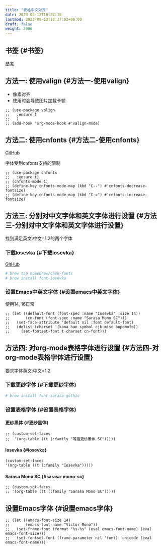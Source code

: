 ```yaml
---
title: "表格中文对齐"
date: 2023-08-12T10:37:18
lastmod: 2023-08-12T18:37:02+08:00
draft: false
weight: 2006
---
```


## 书签 {#书签}

[参考](https://q3yi.me/post/5_set_different_font_family_for_sc_in_emacs/) <br/>


## 方法一: 使用valign {#方法一-使用valign}

-   像素对齐 <br/>
-   使用时会导致图片加载卡顿 <br/>

<!--listend-->

```elisp
;; (use-package valign
;;   :ensure t
;;   )
;; (add-hook 'org-mode-hook #'valign-mode)
```


## 方法二: 使用cnfonts {#方法二-使用cnfonts}

[GitHub](https://github.com/tumashu/cnfonts) <br/>

字体受到cnfonts支持的限制 <br/>

```elisp
;; (use-package cnfonts
;;   :ensure t)
;; (cnfonts-mode 1)
;; (define-key cnfonts-mode-map (kbd "C--") #'cnfonts-decrease-fontsize)
;; (define-key cnfonts-mode-map (kbd "C-=") #'cnfonts-increase-fontsize)
```


## 方法三: 分别对中文字体和英文字体进行设置 {#方法三-分别对中文字体和英文字体进行设置}

找到满足英文:中文=1:2的两个字体 <br/>


### 下载Iosevka {#下载iosevka}

[GitHub](https://github.com/be5invis/Iosevka) <br/>

```bash
# brew tap homebrew/cask-fonts
# brew install font-iosevka
```


### 设置Emacs中英文字体 {#设置emacs中英文字体}

使用14, 16正常 <br/>

```elisp
;; (let ((default-font (font-spec :name "Iosevka" :size 14))
;;       (cn-font (font-spec :name "Sarasa Mono SC")))
;;   (set-face-attribute 'default nil :font default-font)
;;   (dolist (charset '(kana han symbol cjk-misc bopomofo))
;;     (set-fontset-font t charset cn-font)))
```


## 方法四: 对org-mode表格字体进行设置 {#方法四-对org-mode表格字体进行设置}

要求字体英文:中文=1:2 <br/>


### 下载更纱字体 {#下载更纱字体}

```bash
# brew install font-sarasa-gothic
```


### 设置表格字体 {#设置表格字体}


#### 更纱黑体 {#更纱黑体}

```elisp
;; (custom-set-faces
;;  '(org-table ((t (:family "等距更纱黑体 SC")))))
```


#### Iosevka {#iosevka}

```elisp
(custom-set-faces
'(org-table ((t (:family "Iosevka")))))
```


#### Sarasa Mono SC {#sarasa-mono-sc}

```elisp
;; (custom-set-faces
;; '(org-table ((t (:family "Sarasa Mono SC")))))
```


## 设置Emacs字体 {#设置emacs字体}

```elisp
;; (let ((emacs-font-size 14)
;;       (emacs-font-name "Victor Mono"))
;;   (set-frame-font (format "%s-%s" (eval emacs-font-name) (eval emacs-font-size)))
;;   (set-fontset-font (frame-parameter nil 'font) 'unicode (eval emacs-font-name)))
```

